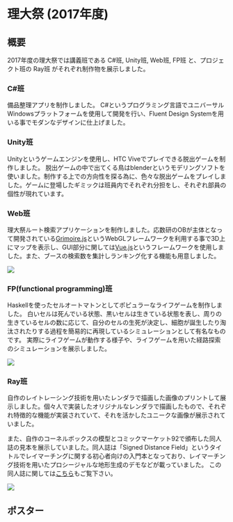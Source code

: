 # 理大祭 (2017年度)

## 概要

2017年度の理大祭では講義班である C#班, Unity班, Web班, FP班 と、プロジェクト班の Ray班 がそれぞれ制作物を展示しました。

### C#班

備品整理アプリを制作しました。
C#というプログラミング言語でユニバーサルWindowsプラットフォームを使用して開発を行い、Fluent Design Systemを用いる事でモダンなデザインに仕上げました。

### Unity班

Unityというゲームエンジンを使用し、<span title="virtual reality用のヘッドマウントディスプレイ">HTC Vive</span>でプレイできる脱出ゲームを制作しました。
脱出ゲームの中で出てくる鳥はblenderというモデリングソフトを使いました。制作する上での方向性を探る為に、色々な脱出ゲームをプレイしました。ゲームに登場したギミックは班員内でそれぞれ分担をし、それぞれ部員の個性が現れています。

### Web班

理大祭ルート検索アプリケーションを制作しました。応数研のOBが主体となって開発されている[Grimoire.js](https://grimoire.gl/)というWebGLフレームワークを利用する事で3D上にマップを表示し、GUI部分に関しては[Vue.js](https://jp.vuejs.org/)というフレームワークを使用しました。また、ブースの検索数を集計しランキング化する機能も用意しました。

![](https://pbs.twimg.com/media/DO5NxRYUQAAXjAd.jpg:large)

### FP(functional programming)班

Haskellを使った<span title="格子状の各マス目が状態(塗ってある色)を持ち、それらが一定の規則で遷移(色が変わる)していく計算モデルの事で、周囲のセルの状態から自分のセルの次の状態が決まります。周りの状態に影響されて自身が変化すると言うモデルは現実に多数存在し、例えば炎の延焼や、波の伝播など、身の回りの物理現象をモデル化することができます。">セルオートマトン</span>としてポピュラーなライフゲームを制作しました。
白いセルは死んでいる状態、黒いセルは生きている状態を表し、周りの生きているセルの数に応じて、自分のセルの生死が決定し、細胞が誕生したり淘汰されたりする過程を簡易的に再現しているシミュレーションとして有名なものです。
実際にライフゲームが動作する様子や、ライフゲームを用いた経路探索のシミュレーションを展示しました。

![](https://pbs.twimg.com/media/DO5NxRcU8AEtgMX.jpg:large)

### Ray班

自作のレイトレーシング技術を用いたレンダラで描画した画像のプリントして展示しました。個々人で実装したオリジナルなレンダラで描画したもので、それぞれ特徴的な機能が実装されていて、それを活かしたユニークな画像が展示されていました。

また、自作の<span title="CGの正しさを検証するために使われるシーンであり、現実の模型を作って実験することで、CGでちゃんと物理現象を再現している様子を目で見ることが出来きる。">コーネルボックス</span>の模型とコミックマーケット92で頒布した同人誌の見本を展示していました。同人誌は「Signed Distance Field」というタイトルで<span title="数式を使ってオブジェクトの形を記述する手法の事で、リアルタイムでも処理が可能という特徴がある">レイマーチング</span>に関する初心者向けの入門本となっており、レイマーチング技術を用いたプロシージャルな地形生成のデモなどが載っていました。
この同人誌に関しては[こちら](#page/2017/c92)もご覧下さい。

![](https://pbs.twimg.com/media/DO5IqM5V4AAfp0P.jpg:large)

## ポスター
